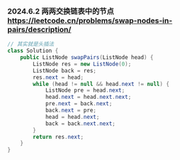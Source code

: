 ### 2024.6.2 两两交换链表中的节点 https://leetcode.cn/problems/swap-nodes-in-pairs/description/
```java
// 其实就是头插法
class Solution {
    public ListNode swapPairs(ListNode head) {
        ListNode res = new ListNode(0);
        ListNode back = res;
        res.next = head;
        while (head != null && head.next != null) {
            ListNode pre = head.next;
            head.next = head.next.next;
            pre.next = back.next;
            back.next = pre;
            head = head.next;
            back = back.next.next;
        }
        return res.next;
    }
}
```